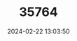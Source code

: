 ---
title: "35764"
category: "Pinus tecunumanii"
draft: false
date: 2024-02-22 13:03:50
languages:
  English: ["Tecun Uman Pine", "Schwerdtfeger's Pine"]
  Spanish; Castilian: ["Ocote de Caretilla", "Pino Tecun Uman"]
---